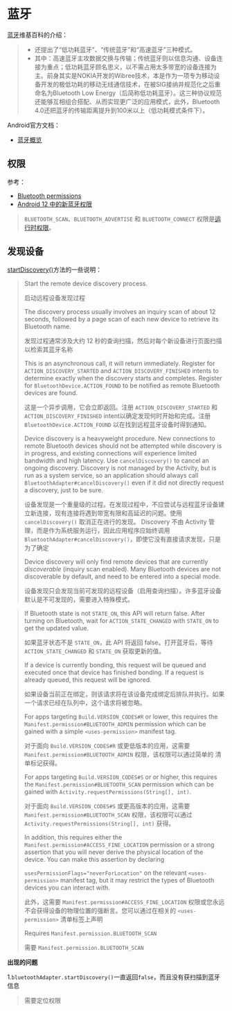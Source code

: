 # 蓝牙

[蓝牙](https://zh.wikipedia.org/wiki/%E8%97%8D%E7%89%99)维基百科的介绍：

> - 还提出了“低功耗蓝牙”、“传统蓝牙”和“高速蓝牙”三种模式。
> - 其中：高速蓝牙主攻数据交换与传输；传统蓝牙则以信息沟通、设备连接为重点；低功耗蓝牙顾名思义，以不需占用太多带宽的设备连接为主。前身其实是NOKIA开发的Wibree技术，本是作为一项专为移动设备开发的极低功耗的移动无线通信技术，在被SIG接纳并规范化之后重命名为Bluetooth Low Energy（后简称低功耗蓝牙）。这三种协议规范还能够互相组合搭配、从而实现更广泛的应用模式，此外，Bluetooth 4.0还把蓝牙的传输距离提升到100米以上（低功耗模式条件下）。



Android官方文档：

+ [蓝牙概览](https://developer.android.com/guide/topics/connectivity/bluetooth?hl=zh-cn)



## 权限

参考：

+ [Bluetooth permissions](https://developer.android.com/guide/topics/connectivity/bluetooth/permissions)
+ [Android 12 中的新蓝牙权限](https://developer.android.google.cn/about/versions/12/features/bluetooth-permissions?hl=zh-cn)

> `BLUETOOTH_SCAN`、`BLUETOOTH_ADVERTISE` 和 `BLUETOOTH_CONNECT` 权限是[运行时权限](https://developer.android.google.cn/guide/topics/permissions/overview?hl=zh-cn#runtime)。





## 发现设备

[startDiscovery()](https://developer.android.com/reference/android/bluetooth/BluetoothAdapter#startDiscovery())方法的一些说明：

> Start the remote device discovery process.
>
> 启动远程设备发现过程
>
> The discovery process usually involves an inquiry scan of about 12 seconds, followed by a page scan of each new device to retrieve its Bluetooth name.
>
> 发现过程通常涉及大约 12 秒的查询扫描，然后对每个新设备进行页面扫描以检索其蓝牙名称
>
> This is an asynchronous call, it will return immediately. Register for `ACTION_DISCOVERY_STARTED` and `ACTION_DISCOVERY_FINISHED` intents to determine exactly when the discovery starts and completes. Register for `BluetoothDevice.ACTION_FOUND` to be notified as remote Bluetooth devices are found.
>
> 这是一个异步调用，它会立即返回。注册 `ACTION_DISCOVERY_STARTED` 和 `ACTION_DISCOVERY_FINISHED`  intent以确定发现何时开始和完成。注册 `BluetoothDevice.ACTION_FOUND` 以在找到远程蓝牙设备时得到通知。
>
> Device discovery is a heavyweight procedure. New connections to remote Bluetooth devices should not be attempted while discovery is in progress, and existing connections will experience limited bandwidth and high latency. Use `cancelDiscovery()` to cancel an ongoing discovery. Discovery is not managed by the Activity, but is run as a system service, so an application should always call `BluetoothAdapter#cancelDiscovery()` even if it did not directly request a discovery, just to be sure.
>
> 设备发现是一个重量级的过程。在发现过程中，不应尝试与远程蓝牙设备建立新连接，现有连接将遇到带宽有限和高延迟的问题。使用 `cancelDiscovery()` 取消正在进行的发现。 Discovery 不由 Activity 管理，而是作为系统服务运行，因此应用程序应始终调用 `BluetoothAdapter#cancelDiscovery()`，即使它没有直接请求发现，只是为了确定
>
> Device discovery will only find remote devices that are currently *discoverable* (inquiry scan enabled). Many Bluetooth devices are not discoverable by default, and need to be entered into a special mode.
>
> 设备发现只会发现当前可发现的远程设备（启用查询扫描）。许多蓝牙设备默认是不可发现的，需要进入特殊模式。

> If Bluetooth state is not `STATE_ON`, this API will return false. After turning on Bluetooth, wait for `ACTION_STATE_CHANGED` with `STATE_ON` to get the updated value.
>
> 如果蓝牙状态不是 `STATE_ON`，此 API 将返回 false。打开蓝牙后，等待 `ACTION_STATE_CHANGED` 和 `STATE_ON` 获取更新的值。
>
> If a device is currently bonding, this request will be queued and executed once that device has finished bonding. If a request is already queued, this request will be ignored.
>
> 如果设备当前正在绑定，则该请求将在该设备完成绑定后排队并执行。如果一个请求已经在队列中，这个请求将被忽略。
>
> For apps targeting `Build.VERSION_CODES#R` or lower, this requires the `Manifest.permission#BLUETOOTH_ADMIN` permission which can be gained with a simple `<uses-permission>` manifest tag.
>
> 对于面向 `Build.VERSION_CODES#R` 或更低版本的应用，这需要 `Manifest.permission#BLUETOOTH_ADMIN` 权限，该权限可以通过简单的 <uses-permission> 清单标记获得。
>
> For apps targeting `Build.VERSION_CODES#S` or or higher, this requires the `Manifest.permission#BLUETOOTH_SCAN` permission which can be gained with `Activity.requestPermissions(String[], int)`.
>
> 对于面向 `Build.VERSION_CODES#S` 或更高版本的应用，这需要 `Manifest.permission#BLUETOOTH_SCAN` 权限，该权限可以通过 `Activity.requestPermissions(String[], int)` 获得。
>
> In addition, this requires either the `Manifest.permission#ACCESS_FINE_LOCATION` permission or a strong assertion that you will never derive the physical location of the device. You can make this assertion by declaring 
>
> `usesPermissionFlags="neverForLocation"` on the relevant `<uses-permission>` manifest tag, but it may restrict the types of Bluetooth devices you can interact with.
>
> 此外，这需要 `Manifest.permission#ACCESS_FINE_LOCATION` 权限或您永远不会获得设备的物理位置的强断言。您可以通过在相关的 `<uses-permission>` 清单标签上声明
>
> Requires `Manifest.permission.BLUETOOTH_SCAN`
>
> 需要 `Manifest.permission.BLUETOOTH_SCAN`



**出现的问题**

1.`bluetoothAdapter.startDiscovery()`一直返回`false`，而且没有获扫描到蓝牙信息

> 需要定位权限